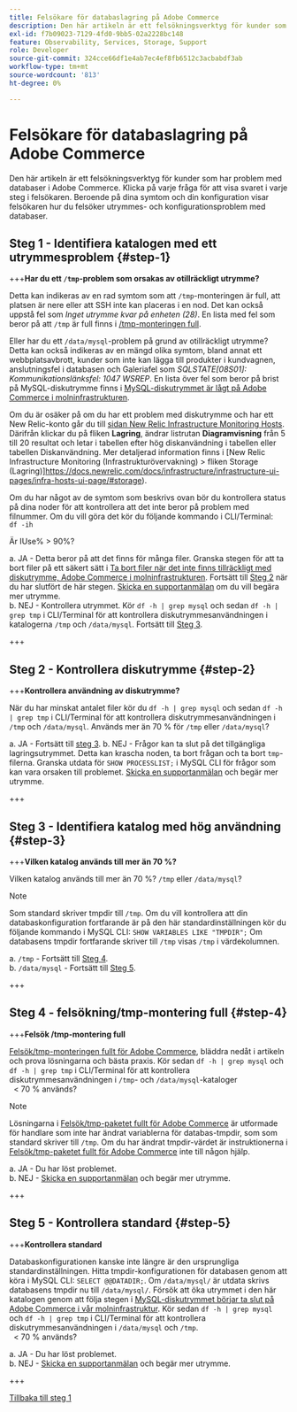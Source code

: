 ```yaml
---
title: Felsökare för databaslagring på Adobe Commerce
description: Den här artikeln är ett felsökningsverktyg för kunder som har problem med databaser i Adobe Commerce. Klicka på varje fråga för att visa svaret i varje steg i felsökaren. Beroende på dina symtom och din konfiguration visar felsökaren hur du felsöker utrymmes- och konfigurationsproblem med databaser.
exl-id: f7b09023-7129-4fd0-9bb5-02a2228bc148
feature: Observability, Services, Storage, Support
role: Developer
source-git-commit: 324cce66df1e4ab7ec4ef8fb6512c3acbabdf3ab
workflow-type: tm+mt
source-wordcount: '813'
ht-degree: 0%

---
```


# Felsökare för databaslagring på Adobe Commerce

Den här artikeln är ett felsökningsverktyg för kunder som har problem med databaser i Adobe Commerce. Klicka på varje fråga för att visa svaret i varje steg i felsökaren. Beroende på dina symtom och din konfiguration visar felsökaren hur du felsöker utrymmes- och konfigurationsproblem med databaser.

## Steg 1 - Identifiera katalogen med ett utrymmesproblem {#step-1}

+++**Har du ett `/tmp`-problem som orsakas av otillräckligt utrymme?**

Detta kan indikeras av en rad symtom som att `/tmp`-monteringen är full, att platsen är nere eller att SSH inte kan placeras i en nod. Det kan också uppstå fel som _Inget utrymme kvar på enheten (28)_. En lista med fel som beror på att `/tmp` är full finns i [/tmp-monteringen full](/help/troubleshooting/miscellaneous/tmp-mount-full.md).

Eller har du ett `/data/mysql`-problem på grund av otillräckligt utrymme? Detta kan också indikeras av en mängd olika symtom, bland annat ett webbplatsavbrott, kunder som inte kan lägga till produkter i kundvagnen, anslutningsfel i databasen och Galeriafel som _SQLSTATE\[08S01\]: Kommunikationslänksfel: 1047 WSREP_. En lista över fel som beror på brist på MySQL-diskutrymme finns i [MySQL-diskutrymmet är lågt på Adobe Commerce i molninfrastrukturen](/help/troubleshooting/database/mysql-disk-space-is-low-on-magento-commerce-cloud.md).

Om du är osäker på om du har ett problem med diskutrymme och har ett New Relic-konto går du till [sidan New Relic Infrastructure Monitoring Hosts](https://docs.newrelic.com/docs/infrastructure/infrastructure-ui-pages/infra-hosts-ui-page/). Därifrån klickar du på fliken **Lagring**, ändrar listrutan **Diagramvisning** från 5 till 20 resultat och letar i tabellen efter hög diskanvändning i tabellen eller tabellen Diskanvändning. Mer detaljerad information finns i [New Relic Infrastructure Monitoring (Infrastrukturövervakning) > fliken Storage (Lagring)]https://docs.newrelic.com/docs/infrastructure/infrastructure-ui-pages/infra-hosts-ui-page/#storage).

Om du har något av de symtom som beskrivs ovan bör du kontrollera status på dina noder för att kontrollera att det inte beror på problem med filnummer. Om du vill göra det kör du följande kommando i CLI/Terminal:\
`df -ih`

Är IUse% > 90%?

a. JA - Detta beror på att det finns för många filer. Granska stegen för att ta bort filer på ett säkert sätt i [Ta bort filer när det inte finns tillräckligt med diskutrymme, Adobe Commerce i molninfrastrukturen](/help/troubleshooting/miscellaneous/safely-delete-files-when-out-of-disk-space-adobe-commerce-on-our-cloud-architecture.md). Fortsätt till [Steg 2](#step-2) när du har slutfört de här stegen. [Skicka en supportanmälan](/help/help-center-guide/help-center/magento-help-center-user-guide.md#submit-ticket) om du vill begära mer utrymme.\
b. NEJ - Kontrollera utrymmet. Kör `df -h | grep mysql` och sedan `df -h | grep tmp` i CLI/Terminal för att kontrollera diskutrymmesanvändningen i katalogerna `/tmp` och `/data/mysql`. Fortsätt till [Steg 3](#step-3).

+++

## Steg 2 - Kontrollera diskutrymme {#step-2}

+++**Kontrollera användning av diskutrymme?**

När du har minskat antalet filer kör du `df -h | grep mysql` och sedan `df -h | grep tmp` i CLI/Terminal för att kontrollera diskutrymmesanvändningen i `/tmp` och `/data/mysql`. Används mer än 70 % för `/tmp` eller `/data/mysql`?

a. JA - Fortsätt till [steg 3](#step-3).
b. NEJ - Frågor kan ta slut på det tillgängliga lagringsutrymmet. Detta kan krascha noden, ta bort frågan och ta bort `tmp`-filerna. Granska utdata för `SHOW PROCESSLIST;` i MySQL CLI för frågor som kan vara orsaken till problemet. [Skicka en supportanmälan](/help/help-center-guide/help-center/magento-help-center-user-guide.md#submit-ticket) och begär mer utrymme.

+++

## Steg 3 - Identifiera katalog med hög användning {#step-3}

+++**Vilken katalog används till mer än 70 %?**

Vilken katalog används till mer än 70 %? `/tmp` eller `/data/mysql`?

>[!NOTE]
>
>Som standard skriver tmpdir till `/tmp`. Om du vill kontrollera att din databaskonfiguration fortfarande är på den här standardinställningen kör du följande kommando i MySQL CLI: `SHOW VARIABLES LIKE "TMPDIR";` Om databasens tmpdir fortfarande skriver till `/tmp` visas `/tmp` i värdekolumnen.

a. `/tmp` - Fortsätt till [Steg 4](#step-4). \
b. `/data/mysql` - Fortsätt till [Steg 5](#step-5).

+++

## Steg 4 - felsökning/tmp-montering full {#step-4}

+++**Felsök /tmp-montering full**

[Felsök/tmp-monteringen fullt för Adobe Commerce](/help/troubleshooting/miscellaneous/tmp-mount-full.md), bläddra nedåt i artikeln och prova lösningarna och bästa praxis. Kör sedan `df -h | grep mysql` och `df -h | grep tmp` i CLI/Terminal för att kontrollera diskutrymmesanvändningen i `/tmp`- och `/data/mysql`-kataloger\
  &lt; 70 % används?

>[!NOTE]
>
>Lösningarna i [Felsök/tmp-paketet fullt för Adobe Commerce](/help/troubleshooting/miscellaneous/tmp-mount-full.md) är utformade för handlare som inte har ändrat variablerna för databas-tmpdir, som som standard skriver till `/tmp`. Om du har ändrat tmpdir-värdet är instruktionerna i [Felsök/tmp-paketet fullt för Adobe Commerce](/help/troubleshooting/miscellaneous/tmp-mount-full.md) inte till någon hjälp.

a. JA - Du har löst problemet. \
b. NEJ - [Skicka en supportanmälan](/help/help-center-guide/help-center/magento-help-center-user-guide.md#submit-ticket) och begär mer utrymme.

+++

## Steg 5 - Kontrollera standard {#step-5}

+++**Kontrollera standard**

Databaskonfigurationen kanske inte längre är den ursprungliga standardinställningen. Hitta tmpdir-konfigurationen för databasen genom att köra i MySQL CLI: `SELECT @@DATADIR;`. Om `/data/mysql/` är utdata skrivs databasens tmpdir nu till `/data/mysql/`. Försök att öka utrymmet i den här katalogen genom att följa stegen i [MySQL-diskutrymmet börjar ta slut på Adobe Commerce i vår molninfrastruktur](/help/troubleshooting/database/mysql-disk-space-is-low-on-magento-commerce-cloud.md). Kör sedan `df -h | grep mysql` och `df -h | grep tmp` i CLI/Terminal för att kontrollera diskutrymmesanvändningen i `/data/mysql` och `/tmp`.\
  &lt; 70 % används?

a. JA - Du har löst problemet. \
b. NEJ - [Skicka en supportanmälan](/help/help-center-guide/help-center/magento-help-center-user-guide.md#submit-ticket) och begär mer utrymme.

+++

[Tillbaka till steg 1](#step-1)
